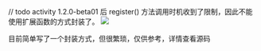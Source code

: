 // todo activity 1.2.0-beta01 后 register() 方法调用时机收到了限制，因此不能使用扩展函数的方式封装了。
![](https://cdn.jsdelivr.net/gh/Flywith24/Album/img/20201208161058.png)

目前简单写了一个封装方式，但很繁琐，仅供参考，详情查看源码

